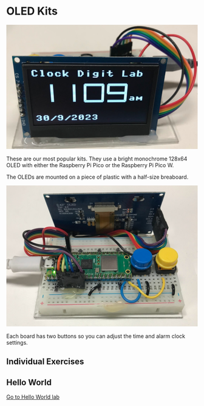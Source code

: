 # OLED Kits

![Clock Digit Lab](../../img/clock-digit-lab.png)

These are our most popular kits.  They use
a bright monochrome 128x64 OLED with either the Raspberry Pi Pico
or the Raspberry Pi Pico W.

The OLEDs are mounted on a piece of plastic with a half-size breaboard.

![](../../img/pico-on-breadboard.jpg)

Each board has two buttons so you can adjust the time and alarm clock settings.

## Individual Exercises

## Hello World

[Go to Hello World lab](./01-hello-world.md)

